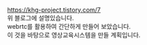 https://khg-project.tistory.com/7   
위 블로그에 설명있습니다.   
webrtc를 활용하여  간단하게 만들어 보았습니다.   
이 것을 바탕으로 영상교육시스템을 만들 계획입니다.
